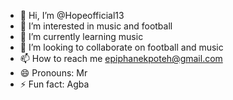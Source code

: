 - 👋 Hi, I’m @Hopeofficial13
- 👀 I’m interested in music and football 
- 🌱 I’m currently learning music 
- 💞️ I’m looking to collaborate on football and music 
- 📫 How to reach me epiphanekpoteh@gmail.com
- 😄 Pronouns: Mr
- ⚡ Fun fact: Agba

<!---
Hopeofficial13/Hopeofficial13 is a ✨ special ✨ repository because its `README.md` (this file) appears on your GitHub profile.
You can click the Preview link to take a look at your changes.
--->
